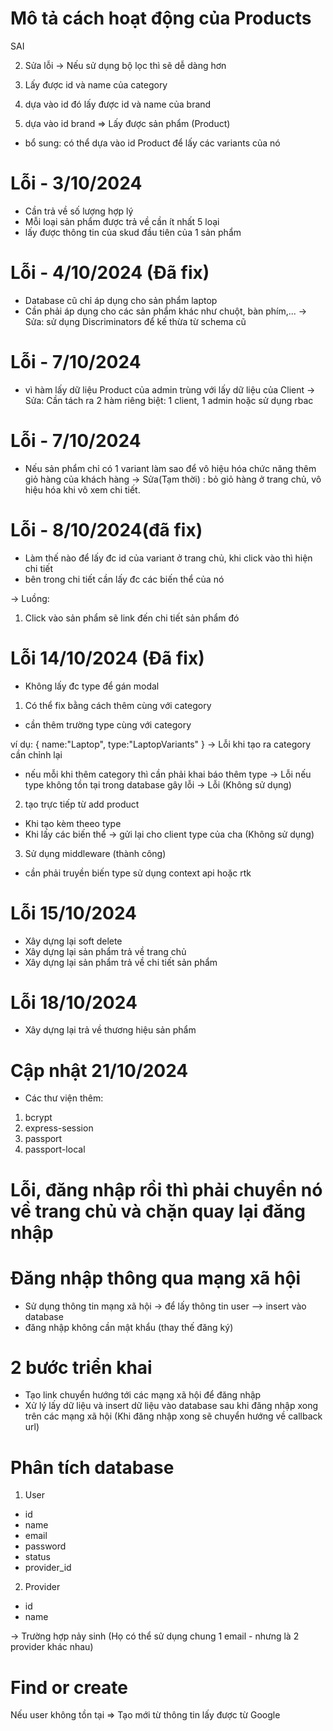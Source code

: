 # Mô tả cách hoạt động của Products

<!-- 1. Cần lấy được id của category - Cách này dài
   -> sử dụng id của category để lấy id các hãng sản phẩm của nó
   dựa trên id đó lấy ra các sản phẩm --> SAI

2. Sửa lỗi
   -> Nếu sử dụng bộ lọc thì sẽ dễ dàng hơn

1. Lấy được id và name của category
1. dựa vào id đó lấy được id và name của brand
1. dựa vào id brand => Lấy được sản phẩm (Product)

- bổ sung: có thể dựa vào id Product để lấy các variants của nó

# Lỗi - 3/10/2024

- Cần trả về số lượng hợp lý
- Mỗi loại sản phẩm được trả về cần ít nhất 5 loại
- lấy được thông tin của skud đầu tiên của 1 sản phẩm

# Lỗi - 4/10/2024 (Đã fix)

- Database cũ chỉ áp dụng cho sản phẩm laptop
- Cần phải áp dụng cho các sản phẩm khác như chuột, bàn phím,...
  -> Sửa: sử dụng Discriminators để kế thừa từ schema cũ

# Lỗi - 7/10/2024

- vì hàm lấy dữ liệu Product của admin trùng với lấy dữ liệu của Client
  -> Sửa: Cần tách ra 2 hàm riêng biệt: 1 client, 1 admin hoặc sử dụng rbac

# Lỗi - 7/10/2024

- Nếu sản phẩm chỉ có 1 variant làm sao để vô hiệu hóa chức năng thêm giỏ hàng của khách hàng
  -> Sửa(Tạm thời) : bỏ giỏ hàng ở trang chủ, vô hiệu hóa khi vô xem chi tiết.

# Lỗi - 8/10/2024(đã fix)

- Làm thế nào để lấy đc id của variant ở trang chủ, khi click vào thì hiện chi tiết
- bên trong chi tiết cần lấy đc các biến thể của nó

-> Luồng:

1.  Click vào sản phẩm sẽ link đến chi tiết sản phẩm đó

# Lỗi 14/10/2024 (Đã fix)

- Không lấy đc type để gán modal

1. Có thể fix bằng cách thêm cùng với category

- cần thêm trường type cùng với category

ví dụ:
{
name:"Laptop",
type:"LaptopVariants"
}
-> Lỗi khi tạo ra category cần chỉnh lại

- nếu mỗi khi thêm category thì cần phải khai báo thêm type
  -> Lỗi nếu type không tồn tại trong database gây lỗi
  -> Lỗi (Không sử dụng)

2. tạo trực tiếp từ add product

- Khi tạo kèm theeo type
- Khi lấy các biến thể -> gửi lại cho client type của cha (Không sử dụng)

3. Sử dụng middleware (thành công)

- cần phải truyền biến type sử dụng context api hoặc rtk

# Lỗi 15/10/2024

- Xây dựng lại soft delete
- Xây dựng lại sản phẩm trả về trang chủ
- Xây dựng lại sản phẩm trả về chi tiết sản phẩm

# Lỗi 18/10/2024

- Xây dựng lại trả về thương hiệu sản phẩm

# Cập nhật 21/10/2024

- Các thư viện thêm:

1. bcrypt
2. express-session
3. passport
4. passport-local

# Lỗi, đăng nhập rồi thì phải chuyển nó về trang chủ và chặn quay lại đăng nhập

# Đăng nhập thông qua mạng xã hội

- Sử dụng thông tin mạng xã hội
  -> để lấy thông tin user --> insert vào database
- đăng nhập không cần mật khẩu (thay thế đăng ký)

# 2 bước triển khai

- Tạo link chuyển hướng tới các mạng xã hội để đăng nhập
- Xử lý lấy dữ liệu và insert dữ liệu vào database sau khi đăng nhập xong trên các mạng xã hội
  (Khi đăng nhập xong sẽ chuyển hướng về callback url)

# Phân tích database

1. User

- id
- name
- email
- password
- status
- provider_id

2. Provider

- id
- name

-> Trường hợp nảy sinh (Họ có thể sử dụng chung 1 email - nhưng là 2 provider khác nhau)

# Find or create

Nếu user không tồn tại => Tạo mới từ thông tin lấy được từ Google
